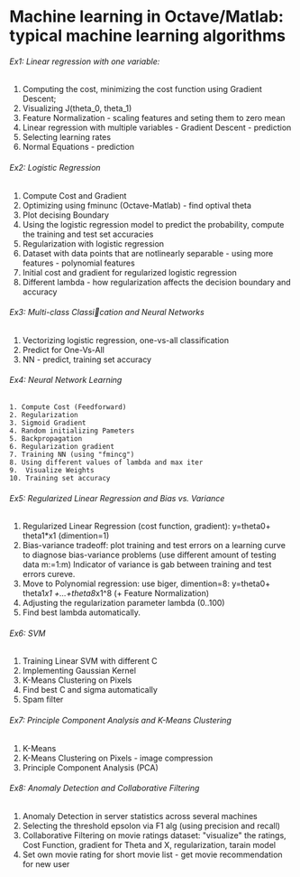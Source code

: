 # Machine learning in Octave/Matlab: typical machine learning algorithms ##

###### Ex1:  Linear regression with one variable:
   1. Computing the cost, minimizing the cost function using Gradient Descent;
   2. Visualizing J(theta_0, theta_1)
   3. Feature Normalization - scaling features and seting them to zero mean
   4. Linear regression with multiple variables - Gradient Descent - prediction
   5. Selecting learning rates
   6. Normal Equations - prediction

###### Ex2: Logistic Regression
   1. Compute Cost and Gradient
   2. Optimizing using fminunc (Octave-Matlab) - find optival theta
   3. Plot decising Boundary
   4. Using the logistic regression model to predict the probability, compute the training and test set accuracies
   5. Regularization with logistic regression
   6. Dataset with data points that are notlinearly separable - using more features - polynomial features
   7. Initial cost and gradient for regularized logistic regression
   8. Different lambda - how regularization affects the decision boundary and accuracy
   
###### Ex3: Multi-class Classication and Neural Networks
   1. Vectorizing logistic regression, one-vs-all classification
   2. Predict for One-Vs-All
   3. NN - predict,  training set accuracy

###### Ex4: Neural Network Learning
    1. Compute Cost (Feedforward)
    2. Regularization
    3. Sigmoid Gradient
    4. Random initializing Pameters
    5. Backpropagation
    6. Regularization gradient
    7. Training NN (using "fmincg")
    8. Using different values of lambda and max iter
    9.  Visualize Weights
    10. Training set accuracy

###### Ex5: Regularized Linear Regression and Bias vs. Variance
   1. Regularized Linear Regression (cost function, gradient): y=theta0+ theta1*x1 (dimention=1)
   2. Bias-variance tradeoff: plot training and test errors on a learning curve to diagnose bias-variance problems (use different amount of testing data m:=1:m)
   Indicator of variance is gab between training and test errors cureve.
   3. Move to Polynomial regression: use biger, dimention=8: y=theta0+ theta1*x1 +...+theta8*x1^8 (+ Feature Normalization)
   4. Adjusting the regularization parameter lambda (0..100)
   5. Find best lambda automatically.

###### Ex6: SVM
   1. Training Linear SVM with different C
   2. Implementing Gaussian Kernel
   3. K-Means Clustering on Pixels
   3. Find best C and sigma automatically
   4. Spam filter

###### Ex7:  Principle Component Analysis and K-Means Clustering
   1. K-Means
   2. K-Means Clustering on Pixels - image compression
   3. Principle Component Analysis (PCA)
     
###### Ex8:  Anomaly Detection and Collaborative Filtering
   1. Anomaly Detection in server statistics across several machines
   2. Selecting the threshold epsolon via F1 alg (using precision and recall)
   3. Collaborative Filtering on movie ratings dataset: "visualize" the ratings, Cost Function, gradient for Theta and X,    regularization, tarain model
   4. Set own movie rating for short movie list - get  movie recommendation for new user
  

